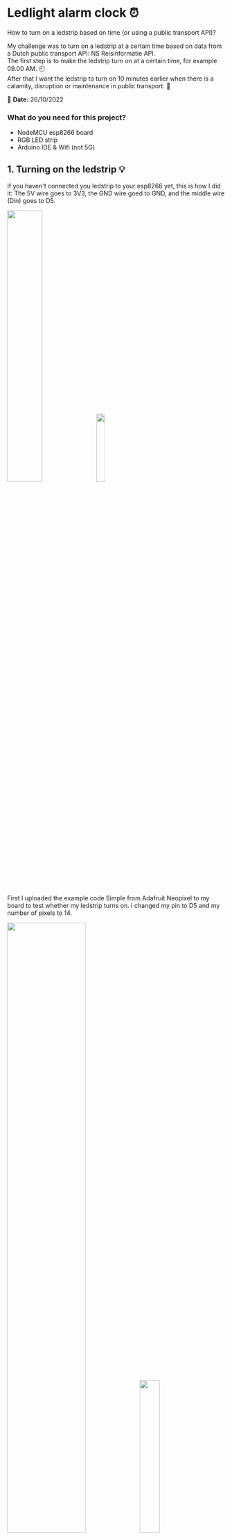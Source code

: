 # Ledlight alarm clock :alarm_clock:
How to turn on a ledstrip based on time (or using a public transport API)?

My challenge was to turn on a ledstrip at a certain time based on data from a Dutch public transport API: NS Reisinformatie API. <br>
The first step is to make the ledstrip turn on at a certain time, for example 09.00 AM. :clock9: <br>
After that I want the ledstrip to turn on 10 minutes earlier when there is a calamity, disruption or maintenance in public transport. :construction:

:calendar: **Date:** 26/10/2022

### What do you need for this project?
- NodeMCU esp8266 board
- RGB LED strip
- Arduino IDE & Wifi (not 5G)

## 1. Turning on the ledstrip :bulb:
If you haven't connected you ledstrip to your esp8266 yet, this is how I did it:
The 5V wire goes to 3V3, the GND wire goed to GND, and the middle wire (Din) goes to D5.

<img src="https://github.com/rarooij98/ledlight-alarm/blob/main/images/wires.PNG" width=40% height=40%> 

<img src="https://github.com/rarooij98/ledlight-alarm/blob/main/images/IMG_20221026_122143.jpg" width=20% height=20%>

First I uploaded the example code Simple from Adafruit Neopixel to my board to test whether my ledstrip turns on. I changed my pin to D5 and my number of pixels to 14. 

<img src="https://github.com/rarooij98/ledlight-alarm/blob/main/images/example2.PNG" width=60% height=60%> <img src="https://github.com/rarooij98/ledlight-alarm/blob/main/images/IMG_20221026_122045.jpg" width=30% height=30%>

Succes! :tada:

## 2. Setting a turn-on time :clock9:
The next step is to make the ledstrip turn on at a certain time.How can I make my ESP know the time? To do this I used the Time library by Michael Margolis. I read the documentation for this library here: https://playground.arduino.cc/Code/Time/

### Timezone
First I needed to set my timezone. You can find your timezone string on this site: https://remotemonitoringsystems.ca/time-zone-abbreviations.php

<img src="https://github.com/rarooij98/ledlight-alarm/blob/main/images/timezone.PNG" width=60% height=60%>

### Internet connection
Then I needed to connect to the internet to get the time from the Network Time Protocol (NTP).
To connect you need can use the libraries WiFi/ESP8266WiFi.
You need to define you connection SSID and password, and then set up the connection in void setup():

<img src="https://github.com/rarooij98/ledlight-alarm/blob/main/images/wifibegin.PNG" width=60% height=60%>

### Print localTime
To test the connection I added this function to print the day of the week and current time:

```
void showTime(tm localTime) {
  Serial.print(localTime.tm_mday);
  Serial.print('/');
  Serial.print(localTime.tm_mon + 1);
  Serial.print('/');
  Serial.print(localTime.tm_year - 100);
  Serial.print('-');
  Serial.print(localTime.tm_hour);
  Serial.print(':');
  Serial.print(localTime.tm_min);
  Serial.print(':');
  Serial.print(localTime.tm_sec);
  Serial.print(" Day of Week ");
  if (localTime.tm_wday == 0)   Serial.println(7);
  else Serial.println(localTime.tm_wday);
}
```

It printed this info to the Serial Monitor every second:

<img src="https://github.com/rarooij98/ledlight-alarm/blob/main/images/printtime.PNG" width=40% height=40%>

Great! :tada:

Now I have to set this data as conditions for the ledstrip to turn on. I did this by writing an if-statement.

If I want to turn on the lights at 09.00 AM, I should write in the if-statament: 

```
if (localTime.tm_hour == 9) {...}
```

When I run this code, the lights will go on at the set time and also print out the current time:

```
    if (localTime.tm_hour == 9) {
      Serial.print("Time to turn on the lights at: ")
      Serial.print(localTime.tm_hour);
      Serial.print(':');
      Serial.print(localTime.tm_min);

      for(int i=0; i<NUM_PIXELS; i++) {
        pixels.setPixelColor(i, pixels.Color(255, 255, 255));
        pixels.show();
        delay(1000);
      }
    }
```

<img src="https://github.com/rarooij98/ledlight-alarm/blob/main/images/time_setup.PNG" width=80% height=80%> <img src="https://github.com/rarooij98/ledlight-alarm/blob/main/images/time_loop.PNG" width=80% height=80%>
<br>(I uploaded the full code to this github repo)

### Test
To test the code I put in the current hour and minute like this:

```
if (localTime.tm_hour == 14 && localTime.tm_min == 32)
```

Do the lights go on at the set time?

<img src="https://github.com/rarooij98/ledlight-alarm/blob/main/images/ontime.PNG" width=60% height=60%>
<img src="https://github.com/rarooij98/ledlight-alarm/blob/main/images/IMG_20221026_143456.jpg" width=30% height=30%>

Yes they do! :tada:

## 3. NS Reisinformatie API. :bullettrain_side:
We can now set a time for our ledstrip to turn on, just like a real alarm clock. :tada:
But if we want to make this even more interesting, we should use data from the NS Reisinformatie API.

### 3.1 - Create your NS API account
To use this API you need to create a free account at https://apiportal.ns.nl/signin and subscribe to their Reisinformatie API. After doing this you can find your API key on your profile page:

<img src="https://github.com/rarooij98/ledlight-alarm/blob/main/images/api.PNG" width=40% height=40%> <img src="https://github.com/rarooij98/ledlight-alarm/blob/main/images/apikey.PNG" width=50% height=50%>

The NS API website has a lot of great code examples, but unfortunately none of them are for Arduino/C++.

<img src="https://github.com/rarooij98/ledlight-alarm/blob/main/images/codexamples.PNG" width=50% height=50%>

So I had to look for other sources on how to connect and get data from this API, and started with this manual that explains how to get weather data: https://www.dfrobot.com/blog-917.html. I also watched this video on how to connect to an API using an ESP8266: https://www.youtube.com/watch?v=HUjFMVOpXBM. This one was very helpful but only covered part of what I needed to do.

### 3.2 - Get the connection string & API key
On the NS API website you can find the connection string for the API you want to connect to. I need to declare this URL and the API key in my code:

```
const String endpoint = "https://gateway.apiportal.ns.nl/reisinformatie-api/api/v3/disruptions[?type][&isActive]";
const String key = "xxxxxxxxxxxxxxxxxxxxxxxxxxxxxxxx";
```

I will use these endpoint and key variables later in void loop().

### 3.3 - Do a GET request
Next I needed to do a GET request. This will get me data about the delays/calamities.
I used the HttpClient library from Adrian McEwen for this (github: https://github.com/amcewen/HttpClient).

```
void loop() {
 
  if ((WiFi.status() == WL_CONNECTED)) { //Check the current connection status
    
    HttpClient http;
 
    http.begin(endpoint + key); //Specify the URL
    int httpCode = http.GET();  //Make the request
 
    if (httpCode > 0) { //Check for the returning code
 
        String payload = http.getString();
        Serial.println(httpCode);
        Serial.println(payload);
      }
 
    else {
      Serial.println("Error on HTTP request");
    }
 
    http.end(); //Free the resources
  }
```

### Error :triangular_flag_on_post:
I kept getting this error about HttpClient:
#### :rotating_light: No matching function for call to 'HttpClient::HttpClient()'

<img src="https://github.com/rarooij98/ledlight-alarm/blob/main/images/errorhttp.PNG" width=80% height=80%>

I found an answer on the Arduino forum: https://forum.arduino.cc/t/no-matching-function-to-call-for-httpclient/688817

<img src="https://github.com/rarooij98/ledlight-alarm/blob/main/images/answer.PNG" width=80% height=80%>

This linked me to the libraries Github page where I could find more information. The error was that I didn't declare a client, this was fixed by including the EthernetClient library and initializing the http client this way:

```
WiFiClient c;
HttpClient http(c);
```

### Error :triangular_flag_on_post:
But I still had another error with this library: 
#### :rotating_light: 'class HttpClient' has no member named 'begin'

First I tried deleting and redownloading the library but that didn't do anything.
I couldn't figure it out so I decided to use the method of this source: https://randomnerdtutorials.com/esp8266-nodemcu-http-get-post-arduino/ and use these libraries instead:

```
#include <ESP8266WiFi.h>
#include <ESP8266HTTPClient.h>
#include <WiFiClientSecure.h>
#include <Arduino_JSON.h>
```

This means I used WifiClientSecure instead of EthernetClient & ESP8266HTTPClient instead of HttpClient.
After that I didn't get any error messages anymore but I still couldn't GET any data.  

I tried to give the URL & API key in the following line:

```
http.begin(client, endpoint + key);
```

But something must be wrong with this, because I cannot request anything and get the 'Error on HTTP request' message in the Serial Monitor.

<img src="https://github.com/rarooij98/ledlight-alarm/blob/main/images/httpbegin.PNG" width=50% height=50%> <img src="https://github.com/rarooij98/ledlight-alarm/blob/main/images/reqerror.PNG" width=40% height=40%>

### Changing my URL

I think I had to change the host URL before trying to GET. 

The URL looks like this: 
https://gateway.apiportal.ns.nl/reisinformatie-api/api/v3/disruptions[?type][&isActive]

But you have to fill in the values for **type** and **isActive**, like this:
https://gateway.apiportal.ns.nl/reisinformatie-api/api/v3/disruptions?type=calamity&isActive=true

I also added the hosts fingerprint, you can use this with WiFiClientSecure as extra verification.

```
#define HOST_FINGERPRINT "XX XX XX XX XX XX XX XX XX XX XX XX XX XX XX XX XX XX XX XX"
client.setFingerprint(HOST_FINGERPRINT);
```

<img src="https://github.com/rarooij98/ledlight-alarm/blob/main/images/fingerprint.png" width=80% height=80%>
You can find the fingerprint of a page by clicking on the lock in the address bar and then clicking certificate.

### Error :triangular_flag_on_post:
Now I have a 401 message instead of 404. Something's been found, but I'm not allowed to see it.
#### :rotating_light: "401 Access denied due to missing subscription key. Make sure to include subscription key when making requests to an API."

<img src="https://github.com/rarooij98/ledlight-alarm/blob/main/images/401.PNG" width=100% height=100%>

### Authentication & headers

Maybe there's a problem with my API key? 
Since I'm not sure how API keys work exactly, I did some research:
- According to this source: https://blog.stoplight.io/api-keys-best-practices-to-authenticate-apis, there are multiple ways of using an API key. I think NS uses API headers. The headers usually come after the request line or response line. I need to add a header in my code with the authentication key. 
- I found out on Arduino forum (https://forum.arduino.cc/t/esp8266http-authentication/647375) that I can define my key like this:

```
http.addHeader("Authorization:", "Basic key", true);
```

The NS API uses a Ocp-Apim-Subscription-Key, so the way I did it was:

```
http.addHeader("Ocp-Apim-Subscription-Key", key, true);
```

Now I get access to the data! Finally a 200 message! :tada: :partying_face:

<img src="https://github.com/rarooij98/ledlight-alarm/blob/main/images/200finally.PNG" width=100% height=100%>


### Conclusion
I could get data from the API but I didn't have time to use it to change the turn-on time for the ledstrip.
I did manage to turn on the light at a set time. This could make a simple prototype for an alarmclock with ledstrip.

## Sources :card_file_box:
- https://playground.arduino.cc/Code/Time/
- https://remotemonitoringsystems.ca/time-zone-abbreviations.php
- https://www.ns.nl/reisinformatie/ns-api
- https://www.dfrobot.com/blog-917.html
- https://www.youtube.com/watch?v=HUjFMVOpXBM
- https://forum.arduino.cc/t/no-matching-function-to-call-for-httpclient/688817
- https://randomnerdtutorials.com/esp8266-nodemcu-http-get-post-arduino/
- https://blog.stoplight.io/api-keys-best-practices-to-authenticate-apis
- https://forum.arduino.cc/t/esp8266http-authentication/647375
- https://learn.microsoft.com/nl-nl/azure/cognitive-services/translator/translator-text-apis?tabs=csharp
